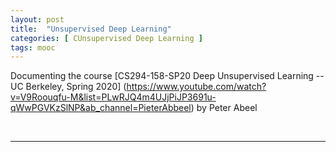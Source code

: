 ```yaml
---
layout: post
title:  "Unsupervised Deep Learning"
categories: [ CUnsupervised Deep Learning ]
tags: mooc
---
```


Documenting the course [CS294-158-SP20 Deep Unsupervised Learning -- UC Berkeley, Spring 2020] (https://www.youtube.com/watch?v=V9Roouqfu-M&list=PLwRJQ4m4UJjPiJP3691u-qWwPGVKzSlNP&ab_channel=PieterAbbeel) by Peter Abeel

<br>
<hr>